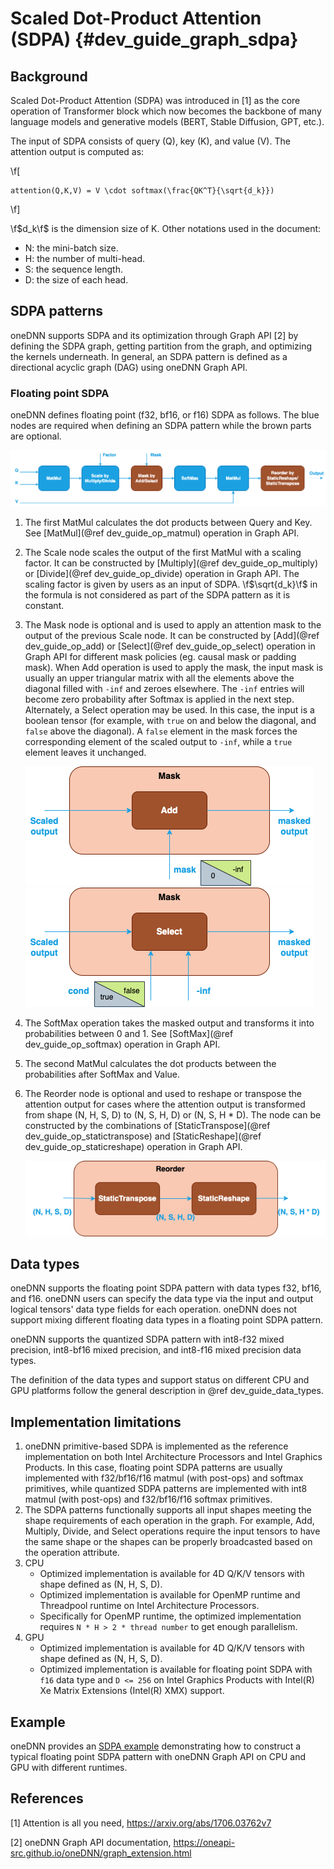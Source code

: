 Scaled Dot-Product Attention (SDPA) {#dev_guide_graph_sdpa}
===========================================================

## Background

Scaled Dot-Product Attention (SDPA) was introduced in [1] as the core operation
of Transformer block which now becomes the backbone of many language models and
generative models (BERT, Stable Diffusion, GPT, etc.).

The input of SDPA consists of query (Q), key (K), and value (V). The attention
output is computed as:

\f[

    attention(Q,K,V) = V \cdot softmax(\frac{QK^T}{\sqrt{d_k}})

\f]

\f$d_k\f$ is the dimension size of K. Other notations used in the document:

- N: the mini-batch size.
- H: the number of multi-head.
- S: the sequence length.
- D: the size of each head.

## SDPA patterns

oneDNN supports SDPA and its optimization through Graph API [2] by defining the
SDPA graph, getting partition from the graph, and optimizing the kernels
underneath. In general, an SDPA pattern is defined as a directional acyclic
graph (DAG) using oneDNN Graph API.

### Floating point SDPA

oneDNN defines floating point (f32, bf16, or f16) SDPA as follows. The blue
nodes are required when defining an SDPA pattern while the brown parts are
optional.

![SDPA pattern](images/sdpa.png)

1. The first MatMul calculates the dot products between Query and Key. See
   [MatMul](@ref dev_guide_op_matmul) operation in Graph API.
2. The Scale node scales the output of the first MatMul with a scaling factor.
   It can be constructed by [Multiply](@ref dev_guide_op_multiply) or
   [Divide](@ref dev_guide_op_divide) operation in Graph API. The scaling factor
   is given by users as an input of SDPA. \f$\sqrt{d_k}\f$ in the formula is not
   considered as part of the SDPA pattern as it is constant.
3. The Mask node is optional and is used to apply an attention mask to the
   output of the previous Scale node. It can be constructed by [Add](@ref dev_guide_op_add)
   or [Select](@ref dev_guide_op_select) operation in Graph API for different
   mask policies (eg. causal mask or padding mask). When Add operation is used
   to apply the mask, the input mask is usually an upper triangular matrix with
   all the elements above the diagonal filled with `-inf` and zeroes elsewhere.
   The `-inf` entries will become zero probability after Softmax is applied in
   the next step. Alternately, a Select operation may be used. In this case, the
   input is a boolean tensor (for example, with `true` on and below the
   diagonal, and `false` above the diagonal). A `false` element in the mask
   forces the corresponding element of the scaled output to `-inf`, while a
   `true` element leaves it unchanged.

   ![SDPA-mask-1](images/sdpa-mask-1.png) ![SDPA-mask-2](images/sdpa-mask-2.png)

4. The SoftMax operation takes the masked output and transforms it into
   probabilities between 0 and 1. See [SoftMax](@ref dev_guide_op_softmax)
   operation in Graph API.
5. The second MatMul calculates the dot products between the probabilities after
   SoftMax and Value.
6. The Reorder node is optional and used to reshape or transpose the attention
   output for cases where the attention output is transformed from shape (N, H,
   S, D) to (N, S, H, D) or (N, S, H * D). The node can be constructed by the
   combinations of [StaticTranspose](@ref dev_guide_op_statictranspose) and
   [StaticReshape](@ref dev_guide_op_staticreshape) operation in Graph API.

   ![SDPA-Reorder](images/sdpa-reorder.png)


## Data types

oneDNN supports the floating point SDPA pattern with data types f32, bf16, and
f16. oneDNN users can specify the data type via the input and output logical
tensors' data type fields for each operation. oneDNN does not support mixing
different floating data types in a floating point SDPA pattern.

oneDNN supports the quantized SDPA pattern with int8-f32 mixed precision,
int8-bf16 mixed precision, and int8-f16 mixed precision data types.

The definition of the data types and support status on different CPU and GPU
platforms follow the general description in @ref dev_guide_data_types.

## Implementation limitations

1. oneDNN primitive-based SDPA is implemented as the reference implementation on
   both Intel Architecture Processors and Intel Graphics Products. In this case,
   floating point SDPA patterns are usually implemented with f32/bf16/f16 matmul
   (with post-ops) and softmax primitives, while quantized SDPA patterns are
   implemented with int8 matmul (with post-ops) and f32/bf16/f16 softmax
   primitives.
2. The SDPA patterns functionally supports all input shapes meeting the shape
   requirements of each operation in the graph. For example, Add, Multiply,
   Divide, and Select operations require the input tensors to have the same
   shape or the shapes can be properly broadcasted based on the operation
   attribute.
3. CPU
   - Optimized implementation is available for 4D Q/K/V tensors with shape
     defined as (N, H, S, D).
   - Optimized implementation is available for OpenMP runtime and Threadpool
     runtime on Intel Architecture Processors.
   - Specifically for OpenMP runtime, the optimized implementation requires `N *
     H > 2 * thread number` to get enough parallelism.
4. GPU
   - Optimized implementation is available for 4D Q/K/V tensors with shape
     defined as (N, H, S, D).
   - Optimized implementation is available for floating point SDPA with `f16`
     data type and `D <= 256` on Intel Graphics Products with Intel(R) Xe Matrix
     Extensions (Intel(R) XMX) support.

## Example

oneDNN provides an [SDPA
example](https://github.com/oneapi-src/oneDNN/tree/main/examples/graph/sdpa.cpp)
demonstrating how to construct a typical floating point SDPA pattern with oneDNN
Graph API on CPU and GPU with different runtimes.

## References

[1] Attention is all you need, https://arxiv.org/abs/1706.03762v7

[2] oneDNN Graph API documentation, https://oneapi-src.github.io/oneDNN/graph_extension.html
